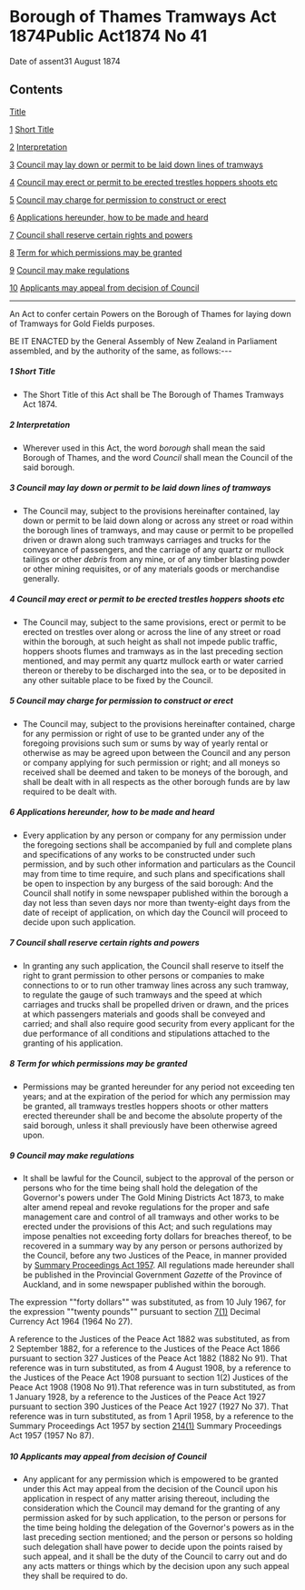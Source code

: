 # Borough of Thames Tramways Act 1874Public Act1874 No 41

Date of assent31 August 1874

## Contents

[Title][0]

[1][1] [Short Title][1]

[2][2] [Interpretation][2]

[3][3] [Council may lay down or permit to be laid down lines of tramways][3]

[4][4] [Council may erect or permit to be erected trestles hoppers shoots etc][4]

[5][5] [Council may charge for permission to construct or erect][5]

[6][6] [Applications hereunder, how to be made and heard][6]

[7][7] [Council shall reserve certain rights and powers][7]

[8][8] [Term for which permissions may be granted][8]

[9][9] [Council may make regulations][9]

[10][10] [Applicants may appeal from decision of Council][10]

---

An Act to confer certain Powers on the Borough of Thames for laying down of Tramways for Gold Fields purposes.

BE IT ENACTED by the General Assembly of New Zealand in Parliament assembled, and by the authority of the same, as follows:---

##### 1 Short Title

* The Short Title of this Act shall be The Borough of Thames Tramways Act 1874\.

##### 2 Interpretation

* Wherever used in this Act, the word _borough_ shall mean the said Borough of Thames, and the word _Council_ shall mean the Council of the said borough.

##### 3 Council may lay down or permit to be laid down lines of tramways

* The Council may, subject to the provisions hereinafter contained, lay down or permit to be laid down along or across any street or road within the borough lines of tramways, and may cause or permit to be propelled driven or drawn along such tramways carriages and trucks for the conveyance of passengers, and the carriage of any quartz or mullock tailings or other _debris_ from any mine, or of any timber blasting powder or other mining requisites, or of any materials goods or merchandise generally.

##### 4 Council may erect or permit to be erected trestles hoppers shoots etc

* The Council may, subject to the same provisions, erect or permit to be erected on trestles over along or across the line of any street or road within the borough, at such height as shall not impede public traffic, hoppers shoots flumes and tramways as in the last preceding section mentioned, and may permit any quartz mullock earth or water carried thereon or thereby to be discharged into the sea, or to be deposited in any other suitable place to be fixed by the Council.

##### 5 Council may charge for permission to construct or erect

* The Council may, subject to the provisions hereinafter contained, charge for any permission or right of use to be granted under any of the foregoing provisions such sum or sums by way of yearly rental or otherwise as may be agreed upon between the Council and any person or company applying for such permission or right; and all moneys so received shall be deemed and taken to be moneys of the borough, and shall be dealt with in all respects as the other borough funds are by law required to be dealt with.

##### 6 Applications hereunder, how to be made and heard

* Every application by any person or company for any permission under the foregoing sections shall be accompanied by full and complete plans and specifications of any works to be constructed under such permission, and by such other information and particulars as the Council may from time to time require, and such plans and specifications shall be open to inspection by any burgess of the said borough: And the Council shall notify in some newspaper published within the borough a day not less than seven days nor more than twenty-eight days from the date of receipt of application, on which day the Council will proceed to decide upon such application.

##### 7 Council shall reserve certain rights and powers

* In granting any such application, the Council shall reserve to itself the right to grant permission to other persons or companies to make connections to or to run other tramway lines across any such tramway, to regulate the gauge of such tramways and the speed at which carriages and trucks shall be propelled driven or drawn, and the prices at which passengers materials and goods shall be conveyed and carried; and shall also require good security from every applicant for the due performance of all conditions and stipulations attached to the granting of his application.

##### 8 Term for which permissions may be granted

* Permissions may be granted hereunder for any period not exceeding ten years; and at the expiration of the period for which any permission may be granted, all tramways trestles hoppers shoots or other matters erected thereunder shall be and become the absolute property of the said borough, unless it shall previously have been otherwise agreed upon.

##### 9 Council may make regulations

* It shall be lawful for the Council, subject to the approval of the person or persons who for the time being shall hold the delegation of the Governor's powers under The Gold Mining Districts Act 1873, to make alter amend repeal and revoke regulations for the proper and safe management care and control of all tramways and other works to be erected under the provisions of this Act; and such regulations may impose penalties not exceeding forty dollars for breaches thereof, to be recovered in a summary way by any person or persons authorized by the Council, before any two Justices of the Peace, in manner provided by [Summary Proceedings Act 1957][11]. All regulations made hereunder shall be published in the Provincial Government _Gazette_ of the Province of Auckland, and in some newspaper published within the borough.

The expression ""forty dollars"" was substituted, as from 10 July 1967, for the expression ""twenty pounds"" pursuant to section [7(1)][12] Decimal Currency Act 1964 (1964 No 27).

A reference to the Justices of the Peace Act 1882 was substituted, as from 2 September 1882, for a reference to the Justices of the Peace Act 1866 pursuant to section 327 Justices of the Peace Act 1882 (1882 No 91). That reference was in turn substituted, as from 4 August 1908, by a reference to the Justices of the Peace Act 1908 pursuant to section 1(2) Justices of the Peace Act 1908 (1908 No 91).That reference was in turn substituted, as from 1 January 1928, by a reference to the Justices of the Peace Act 1927 pursuant to section 390 Justices of the Peace Act 1927 (1927 No 37). That reference was in turn substituted, as from 1 April 1958, by a reference to the Summary Proceedings Act 1957 by section [214(1)][13] Summary Proceedings Act 1957 (1957 No 87).

##### 10 Applicants may appeal from decision of Council

* Any applicant for any permission which is empowered to be granted under this Act may appeal from the decision of the Council upon his application in respect of any matter arising thereout, including the consideration which the Council may demand for the granting of any permission asked for by such application, to the person or persons for the time being holding the delegation of the Governor's powers as in the last preceding section mentioned; and the person or persons so holding such delegation shall have power to decide upon the points raised by such appeal, and it shall be the duty of the Council to carry out and do any acts matters or things which by the decision upon any such appeal they shall be required to do.

[0]: http://www.legislation.govt.nz/act/public/1874/0041/latest/whole.html#DLM129656
[1]: http://www.legislation.govt.nz/act/public/1874/0041/latest/whole.html#DLM129658
[2]: http://www.legislation.govt.nz/act/public/1874/0041/latest/whole.html#DLM129659
[3]: http://www.legislation.govt.nz/act/public/1874/0041/latest/whole.html#DLM129662
[4]: http://www.legislation.govt.nz/act/public/1874/0041/latest/whole.html#DLM129663
[5]: http://www.legislation.govt.nz/act/public/1874/0041/latest/whole.html#DLM129664
[6]: http://www.legislation.govt.nz/act/public/1874/0041/latest/whole.html#DLM129665
[7]: http://www.legislation.govt.nz/act/public/1874/0041/latest/whole.html#DLM129666
[8]: http://www.legislation.govt.nz/act/public/1874/0041/latest/whole.html#DLM129667
[9]: http://www.legislation.govt.nz/act/public/1874/0041/latest/whole.html#DLM129668
[10]: http://www.legislation.govt.nz/act/public/1874/0041/latest/whole.html#DLM129671
[11]: http://www.legislation.govt.nz/act/public/1874/0041/latest/link.aspx?id=DLM310742
[12]: http://www.legislation.govt.nz/act/public/1874/0041/latest/link.aspx?id=DLM351265
[13]: http://www.legislation.govt.nz/act/public/1874/0041/latest/link.aspx?id=DLM314306
